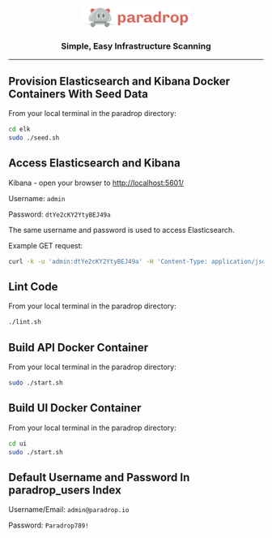 <p align="center">
    <img width="214" height="42" src="./ui/static/assets/logo-red.png">
</p>

<h3 align="center">Simple, Easy Infrastructure Scanning</h3>

---

## Provision Elasticsearch and Kibana Docker Containers With Seed Data

From your local terminal in the paradrop directory:

```sh
cd elk
sudo ./seed.sh
```

## Access Elasticsearch and Kibana

Kibana - open your browser to <http://localhost:5601/>

Username: `admin`

Password: `dtYe2cKY2YtyBEJ49a`

The same username and password is used to access Elasticsearch.

Example GET request:

```sh
curl -k -u 'admin:dtYe2cKY2YtyBEJ49a' -H 'Content-Type: application/json' 'https://localhost:9200/'
```

## Lint Code

From your local terminal in the paradrop directory:

```sh
./lint.sh
```

## Build API Docker Container

From your local terminal in the paradrop directory:

```sh
sudo ./start.sh
```

## Build UI Docker Container

From your local terminal in the paradrop directory:

```sh
cd ui
sudo ./start.sh
```

## Default Username and Password In paradrop_users Index

Username/Email: `admin@paradrop.io`

Password: `Paradrop789!`
